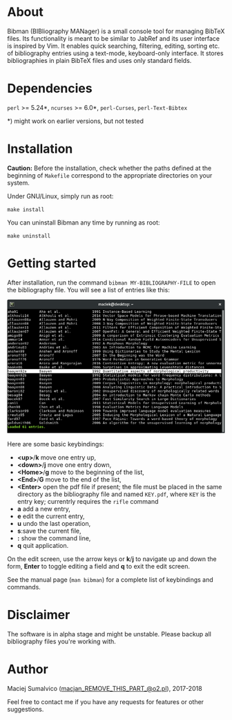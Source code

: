 # About

Bibman (BIBliography MANager) is a small console tool for managing BibTeX files. Its functionality is meant to be similar to JabRef and its user interface is inspired by Vim. It enables quick searching, filtering, editing, sorting etc. of bibliography entries using a text-mode, keyboard-only interface. It stores bibliographies in plain BibTeX files and uses only standard fields.

# Dependencies

`perl` >= 5.24\*, `ncurses` >= 6.0\*, `perl-Curses`, `perl-Text-Bibtex`

\*) might work on earlier versions, but not tested

# Installation

**Caution:** Before the installation, check whether the paths defined at the beginning of `Makefile` correspond to the appropriate directories on your system.

Under GNU/Linux, simply run as root:

```
make install
```

You can uninstall Bibman any time by running as root:

```
make uninstall
```

# Getting started

After installation, run the command `bibman MY-BIBLIOGRAPHY-FILE` to open the bibliography file. You will see a list of entries like this:

![screenshot](screenshot.png)


Here are some basic keybindings:

* **\<up\>**/**k** move one entry up,
* **\<down\>**/**j** move one entry down,
* **\<Home\>**/**g** move to the beginning of the list,
* **\<End\>**/**G** move to the end of the list,
* **\<Enter\>** open the pdf file if present; the file must be placed in the same directory as the bibliography file and named `KEY.pdf`, where `KEY` is the entry key; currentrly requires the `rifle` command
* **a** add a new entry,
* **e** edit the current entry,
* **u** undo the last operation,
* **s**:save the current file,
* **:** show the command line,
* **q** quit application.

On the edit screen, use the arrow keys or **k**/**j** to navigate up and down the form, **Enter** to toggle editing a field and **q** to exit the edit screen.

See the manual page (`man bibman`) for a complete list of keybindings and commands.

# Disclaimer

The software is in alpha stage and might be unstable. Please backup all bibliography files you're working with.

# Author

Maciej Sumalvico (macjan_REMOVE_THIS_PART_@o2.pl), 2017-2018

Feel free to contact me if you have any requests for features or other suggestions.
